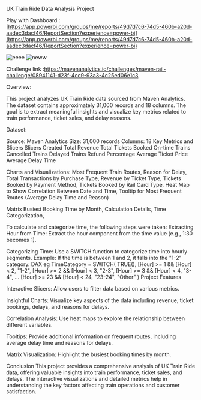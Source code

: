 UK Train Ride Data Analysis Project 

Play with Dashboard : [https://app.powerbi.com/groups/me/reports/49d7d7c6-74d5-460b-a20d-aadec3dacf46/ReportSection?experience=power-bi](https://app.powerbi.com/groups/me/reports/49d7d7c6-74d5-460b-a20d-aadec3dacf46/ReportSection?experience=power-bi)

![eeee](https://github.com/user-attachments/assets/ce5aca1d-a1e1-47ce-b299-61da79d5c216)
![neww](https://github.com/user-attachments/assets/a9314cab-bb71-40d8-ae43-80d6cbc8fc35)






Challenge link :https://mavenanalytics.io/challenges/maven-rail-challenge/08941141-d23f-4cc9-93a3-4c25ed06e1c3

Overview:

This project analyzes UK Train Ride data sourced from Maven Analytics. The dataset contains approximately 31,000 records and 18 columns. The goal is to extract meaningful insights and visualize key metrics related to train performance, ticket sales, and delay reasons.

Dataset:

Source: Maven Analytics
Size: 31,000 records
Columns: 18
Key Metrics and Slicers
Slicers Created
Total Revenue
Total Tickets Booked
On-time Trains
Cancelled Trains
Delayed Trains
Refund Percentage
Average Ticket Price
Average Delay Time

Charts and Visualizations:
Most Frequent Train Routes,
Reason for Delay,
Total Transactions by Purchase Type,
Revenue by Ticket Type,
Tickets Booked by Payment Method,
Tickets Booked by Rail Card Type,
Heat Map to Show Correlation Between Date and Time,
Tooltip for Most Frequent Routes (Average Delay Time and Reason)

Matrix
Busiest Booking Time by Month,
Calculation Details,
Time Categorization,

To calculate and categorize time, the following steps were taken:
Extracting Hour from Time:
Extract the hour component from the time value (e.g., 1:30 becomes 1).

Categorizing Time:
Use a SWITCH function to categorize time into hourly segments.
Example: If the time is between 1 and 2, it falls into the "1-2" category.
DAX eg 
TimeCategory = SWITCH(
    TRUE(),
    [Hour] >= 1 && [Hour] < 2, "1-2",
    [Hour] >= 2 && [Hour] < 3, "2-3",
    [Hour] >= 3 && [Hour] < 4, "3-4",
    ...
    [Hour] >= 23 && [Hour] < 24, "23-24",
    "Other"
)
Project Features

Interactive Slicers: Allow users to filter data based on various metrics.

Insightful Charts: Visualize key aspects of the data including revenue, ticket bookings, delays, and reasons for delays.

Correlation Analysis: Use heat maps to explore the relationship between different variables.

Tooltips: Provide additional information on frequent routes, including average delay time and reasons for delays.

Matrix Visualization: Highlight the busiest booking times by month.

Conclusion
This project provides a comprehensive analysis of UK Train Ride data, offering valuable insights into train performance, ticket sales, and delays. The interactive visualizations and detailed metrics help in understanding the key factors affecting train operations and customer satisfaction.
